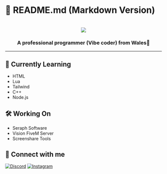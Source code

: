 # 📝 README.md (Markdown Version)
<h1 align="center">
  <img src="https://readme-typing-svg.demolab.com?font=Fira+Code&pause=1000&width=435&lines=Hi+there%2C+my+names+wasu!+wave" />
</h1>

<h3 align="center">A professional programmer (Vibe coder) from Wales🏴</h3>

---

## 🚀 Currently Learning
- HTML
- Lua
- Tailwind
- C++
- Node.js

## 🛠️ Working On
- Seraph Software
- Vision FiveM Server
- Screenshare Tools

## 🤝 Connect with me
[![Discord](https://img.shields.io/badge/Discord-5865F2?style=for-the-badge&logo=discord&logoColor=white)](https://pastebin.com/A0z26XLU)
[![Instagram](https://img.shields.io/badge/Instagram-E4405F?style=for-the-badge&logo=instagram&logoColor=white)](https://www.instagram.com/xiduul/)

<!--
## 🐍 My Contributions
![Snake animation](https://github.com/wasu-2/wasu-2/blob/output/github-contribution-grid-snake.svg)
-->
